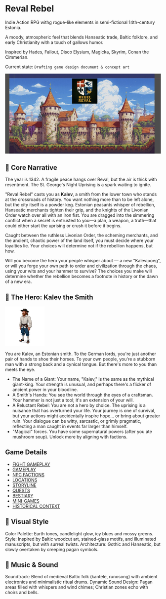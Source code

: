 # Reval Rebel

Indie Action RPG withg rogue-like elements in semi-fictional 14th-century Estonia. 

A moody, atmospheric feel that blends Hanseatic trade, Baltic folklore, and early Christianity with a touch of gallows humor. 

Inspired by Hades, Fallout, Disco Elysium, Magicka, Skyrim, Conan the Cimmerian.

Current state: `Drafting game design document & concept art`

![](./img/intro-preview.png)


## 📖 Core Narrative
The year is 1342. A fragile peace hangs over Reval, but the air is thick with resentment. The St. George's Night Uprising is a spark waiting to ignite.

"Reval Rebel" casts you as __Kalev__, a smith from the lower town who stands at the crossroads of history. You want nothing more than to be left alone, but the city itself is a powder keg. Estonian peasants whisper of rebellion, Hanseatic merchants tighten their grip, and the knights of the Livonian Order watch over all with an iron fist. You are dragged into the simmering conflict when a secret is entrusted to you—a plan, a weapon, a truth—that could either start the uprising or crush it before it begins.  

Caught between the ruthless Livonian Order, the scheming merchants, and the ancient, chaotic power of the land itself, you must decide where your loyalties lie. Your choices will determine not if the rebellion happens, but how.

Will you become the hero your people whisper about — a new "Kalevipoeg", or will you forge your own path to order and civilization through the chaos, using your wits and your hammer to survive? The choices you make will determine whether the rebellion becomes a footnote in history or the dawn of a new era.


## 🦸 The Hero: Kalev the Smith
![](./assets/player/image.png)

You are Kalev, an Estonian smith. To the German lords, you're just another pair of hands to shoe their horses. To your own people, you're a stubborn man with a strong back and a cynical tongue. But there's more to you than meets the eye.

- The Name of a Giant: Your name, "Kalev," is the same as the mythical giant-king. Your strength is unusual, and perhaps there's a flicker of ancient power in your bloodline.
- A Smith's Hands: You see the world through the eyes of a craftsman. Your hammer is not just a tool; it's an extension of your will.
- A Reluctant Rebel: You are not a hero by choice. The uprising is a nuisance that has overturned your life. Your journey is one of survival, but your actions might accidentally inspire hope... or bring about greater ruin. Your dialogue can be witty, sarcastic, or grimly pragmatic, reflecting a man caught in events far larger than himself.
- "Magical" forces. You have some supernatural powers (after you ate mushroom soup). Unlock more by aligning with factions.

## Game Details

- [FIGHT GAMEPLAY](./GAMEPLAY-FIGHT.md)
- [GAMEPLAY](./GAMEPLAY.md)
- [NPC FACTIONS](./assets/characters/README.md)
- [LOCATIONS](./scenes/)
- [STORYLINE](./STORY.md)
- [QUESTS](./QUESTS.md)
- [BESTIARY](./assets/bestiary/)
- [MINI-GAMES](./MINI_GAMES.md)
- [HISTORICAL CONTEXT](./HISTORY.md)



## 🎨 Visual Style
Color Palette: Earth tones, candlelight glow, icy blues and mossy greens.
Style: Inspired by Baltic woodcut art, stained-glass motifs, and illuminated manuscripts, but with surreal twists.
Architecture: Gothic and Hanseatic, but slowly overtaken by creeping pagan symbols.

## 🎻 Music & Sound
Soundtrack: Blend of medieval Baltic folk (kantele, runosong) with ambient electronics and minimalistic ritual drums.
Dynamic Sound Design: Pagan areas filled with whispers and wind chimes; Christian zones echo with choirs and bells.
